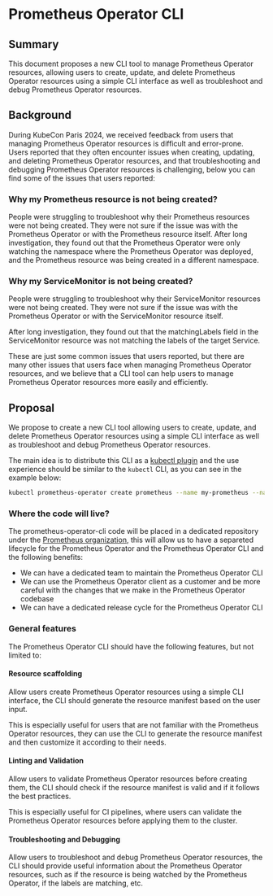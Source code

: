 # Prometheus Operator CLI

## Summary

This document proposes a new CLI tool to manage Prometheus Operator resources, allowing users to create, update, and delete Prometheus Operator resources using a simple CLI interface as well as
troubleshoot and debug Prometheus Operator resources.

## Background

During KubeCon Paris 2024, we received feedback from users that managing Prometheus Operator resources is difficult and error-prone. Users reported that they often encounter issues when creating, updating, and deleting Prometheus Operator resources, and that troubleshooting and debugging Prometheus Operator resources is challenging, below you can find some of the issues that users reported:

### Why my Prometheus resource is not being created?

People were struggling to troubleshoot why their Prometheus resources were not being created. They were not sure if the issue was with the Prometheus Operator or with the Prometheus resource itself.
After long investigation, they found out that the Prometheus Operator were only watching the namespace where the Prometheus Operator was deployed, and the Prometheus resource was being created in a different namespace.

### Why my ServiceMonitor is not being created?

People were struggling to troubleshoot why their ServiceMonitor resources were not being created. They were not sure if the issue was with the Prometheus Operator or with the ServiceMonitor resource itself.

After long investigation, they found out that the matchingLabels field in the ServiceMonitor resource was not matching the labels of the target Service.

These are just some common issues that users reported, but there are many other issues that users face when managing Prometheus Operator resources, and we believe that a CLI tool can help users to manage Prometheus Operator resources more easily and efficiently.

## Proposal

We propose to create a new CLI tool allowing users to create, update, and delete Prometheus Operator resources using a simple CLI interface as well as troubleshoot and debug Prometheus Operator resources.

The main idea is to distribute this CLI as a [kubectl plugin](https://kubernetes.io/docs/tasks/extend-kubectl/kubectl-plugins/) and the use experience should be similar to the `kubectl` CLI, as you can see in the example below:

```bash
kubectl prometheus-operator create prometheus --name my-prometheus --namespace my-namespace --replicas 2 --shards 2
```

### Where the code will live?

The prometheus-operator-cli code will be placed in a dedicated repository under the [Prometheus organization](https://github.com/prometheus-operator), this will allow us to have a separeted lifecycle for the Prometheus Operator and the Prometheus Operator CLI and the following benefits:

- We can have a dedicated team to maintain the Prometheus Operator CLI
- We can use the Prometheus Operator client as a customer and be more careful with the changes that we make in the Prometheus Operator codebase
- We can have a dedicated release cycle for the Prometheus Operator CLI

### General features

The Prometheus Operator CLI should have the following features, but not limited to:

#### Resource scaffolding

Allow users create Prometheus Operator resources using a simple CLI interface, the CLI should generate the resource manifest based on the user input.

This is especially useful for users that are not familiar with the Prometheus Operator resources, they can use the CLI to generate the resource manifest and then customize it according to their needs.

#### Linting and Validation

Allow users to validate Prometheus Operator resources before creating them, the CLI should check if the resource manifest is valid and if it follows the best practices.

This is especially useful for CI pipelines, where users can validate the Prometheus Operator resources before applying them to the cluster.

#### Troubleshooting and Debugging

Allow users to troubleshoot and debug Prometheus Operator resources, the CLI should provide useful information about the Prometheus Operator resources, such as if the resource is being watched by the Prometheus Operator, if the labels are matching, etc.
